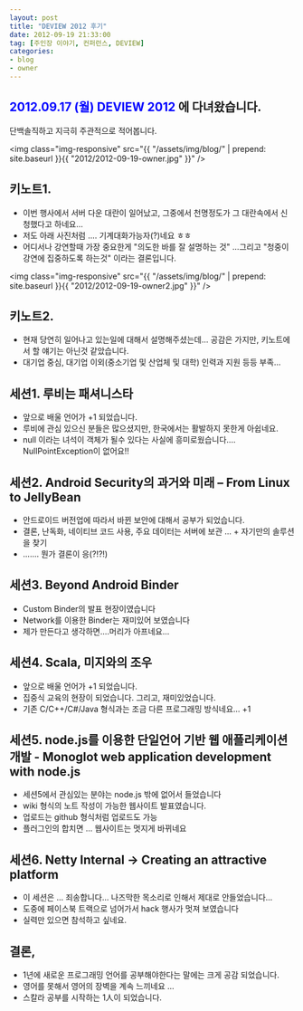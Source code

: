 ```yaml
---
layout: post
title: "DEVIEW 2012 후기"
date: 2012-09-19 21:33:00
tag: [주인장 이야기, 컨퍼런스, DEVIEW]
categories:
- blog
- owner
---
```


## **<font color="blue">2012.09.17 (월) DEVIEW 2012</font>** 에 다녀왔습니다.
단백솔직하고 지극히 주관적으로 적어봅니다.

<!--more-->

<img class="img-responsive" src="{{ "/assets/img/blog/" | prepend: site.baseurl }}{{ "2012/2012-09-19-owner.jpg" }}" />

## 키노트1.
 - 이번 행사에서 서버 다운 대란이 일어났고, 그중에서 천명정도가 그 대란속에서 신청했다고 하네요...
 - 저도 아래 사진처럼 .... 기계대화가능자(?)네요 ㅎㅎ
 - 어디서나 강연할때 가장 중요한게 "의도한 바를 잘 설명하는 것"
    ...그리고 "청중이 강연에 집중하도록 하는것" 이라는 결론입니다.

<img class="img-responsive" src="{{ "/assets/img/blog/" | prepend: site.baseurl }}{{ "2012/2012-09-19-owner2.jpg" }}" />

## 키노트2.
 - 현재 당연히 일어나고 있는일에 대해서 설명해주셨는데... 공감은 가지만, 키노트에서 할 얘기는 아닌것 같았습니다.
 - 대기업 중심, 대기업 이외(중소기업 및 산업체 및 대학) 인력과 지원 등등 부족...

## 세션1. 루비는 패셔니스타
 - 앞으로 배울 언어가 +1 되었습니다.
 - 루비에 관심 있으신 분들은 많으셨지만, 한국에서는 활발하지 못한게 아쉽네요.
 - null 이라는 녀석이 객체가 될수 있다는 사실에 흥미로웠습니다.... NullPointException이 없어요!!

## 세션2. Android Security의 과거와 미래 – From Linux to JellyBean
 - 안드로이드 버전업에 따라서 바뀐 보안에 대해서 공부가 되었습니다.
 - 결론, 난독화, 네이티브 코드 사용, 주요 데이터는 서버에 보관 ... + 자기만의 솔루션을 찾기
 - ....... 뭔가 결론이 응(?!?!)

## 세션3. Beyond Android Binder
 - Custom Binder의 발표 현장이였습니다
 - Network를 이용한 Binder는 재미있어 보였습니다
 - 제가 만든다고 생각하면....머리가 아프네요...

## 세션4. Scala, 미지와의 조우
 - 앞으로 배울 언어가 +1 되었습니다.
 - 집중식 교육의 현장이 되었습니다. 그리고, 재미있었습니다.
 - 기존 C/C++/C#/Java 형식과는 조금 다른 프로그래밍 방식네요... +1

## 세션5. node.js를 이용한 단일언어 기반 웹 애플리케이션 개발 - Monoglot web application development with node.js
 - 세션5에서 관심있는 분야는 node.js 밖에 없어서 들었습니다
 - wiki 형식의 노트 작성이 가능한 웹사이트 발표였습니다.
 - 업로드는 github 형식처럼 업로드도 가능
 - 플러그인의 합치면 ... 웹사이트는 멋지게 바뀌네요

## 세션6. Netty Internal -> Creating an attractive platform
 - 이 세션은 ... 죄송합니다... 나즈막한 목소리로 인해서 제대로 안들었습니다...
 - 도중에 페이스북 트랙으로 넘어가서 hack 행사가 멋져 보였습니다
 - 실력만 있으면 참석하고 싶네요.

## 결론,
 - 1년에 새로운 프로그래밍 언어를 공부해야한다는 말에는 크게 공감 되었습니다.
 - 영어를 못해서 영어의 장벽을 계속 느끼네요 ...
 - 스칼라 공부를 시작하는 1人이 되었습니다.
